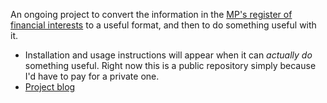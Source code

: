 An ongoing project to convert the information in the [MP's register of financial interests](http://www.publications.parliament.uk/pa/cm/cmregmem/contents1415.htm) to a useful format, and then to do something useful with it.
 
 - Installation and usage instructions will appear when it can *actually do* something useful. Right now this is a public repository simply because I'd have to pay for a private one.
 - [Project blog](http://andyljones.tumblr.com/tagged/registerofinterests)